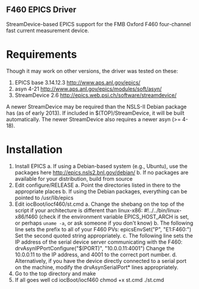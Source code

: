 F460 EPICS Driver
-----------------

StreamDevice-based EPICS support for the FMB Oxford F460 four-channel 
fast current measurement device.

Requirements
============

Though it may work on other versions, the driver was tested on these:

1. EPICS base 3.14.12.3 http://www.aps.anl.gov/epics/
2. asyn 4-21 http://www.aps.anl.gov/epics/modules/soft/asyn/
3. StreamDevice 2.6 http://epics.web.psi.ch/software/streamdevice/

A newer StreamDevice may be required than the NSLS-II Debian package has (as of early 2013).
If included in $(TOP)/StreamDevice, it will be built automatically.
The newer StreamDevice also requires a newer asyn (>= 4-18).

Installation
============

1. Install EPICS
    a. If using a Debian-based system (e.g., Ubuntu), use the packages here http://epics.nsls2.bnl.gov/debian/
    b. If no packages are available for your distribution, build from source
2. Edit configure/RELEASE
    a. Point the directories listed in there to the appropriate places
    b. If using the Debian packages, everything can be pointed to /usr/lib/epics
3. Edit iocBoot/iocf460/st.cmd
    a. Change the shebang on the top of the script if your architecture is different than linux-x86:
        #!../../bin/linux-x86/f460
        (check if the environment variable EPICS_HOST_ARCH is set, or perhaps `uname -a`, or ask someone if
         you don't know)
    b. The following line sets the prefix to all of your F460 PVs:
        epicsEnvSet("P", "E1:F460:")
       Set the second quoted string appropriately.
    c. The following line sets the IP address of the serial device server communicating with the F460:
        drvAsynIPPortConfigure("$(PORT)", "10.0.0.11:4001")
       Change the 10.0.0.11 to the IP address, and 4001 to the correct port number.
    d. Alternatively, if you have the device directly connected to a serial port on the machine,
       modify the drvAsynSerialPort* lines appropriately.
4. Go to the top directory and make
5. If all goes well
    cd iocBoot/iocf460
    chmod +x st.cmd
    ./st.cmd
